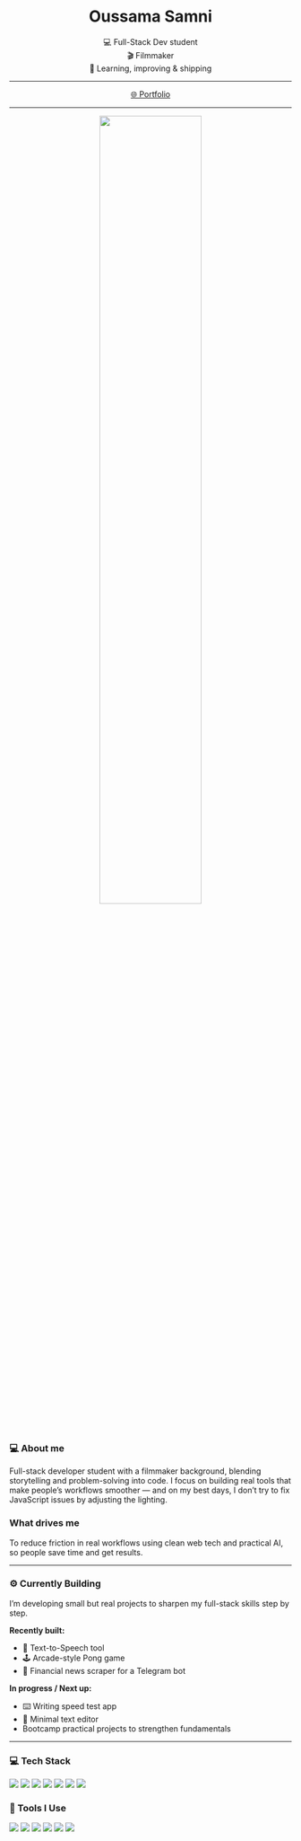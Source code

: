 <!-- Header -->
<h1 align="center">Oussama Samni</h1>

<p align="center">
💻 Full-Stack Dev student<br/>
🎬 Filmmaker<br/>
🚀 Learning, improving & shipping
</p>

---


<p align="center">
  <a href="https://oussamasadel.com">🌐 Portfolio</a>
</p>

---
<p align="center"><img src="https://raw.githubusercontent.com/andreasbm/readme/master/assets/lines/aqua.png" width="60%"></p>





### 💻 About me
Full-stack developer student with a filmmaker background, blending storytelling and problem-solving into code. I focus on building real tools that make people’s workflows smoother — and on my best days, I don’t try to fix JavaScript issues by adjusting the lighting. 

### What drives me
To reduce friction in real workflows using clean web tech and practical AI, so people save time and get results.

---

### ⚙️ Currently Building
I’m developing small but real projects to sharpen my full-stack skills step by step.

**Recently built:**
- 🧠 Text-to-Speech tool  
- 🕹️ Arcade-style Pong game  
- 🤖 Financial news scraper for a Telegram bot  

**In progress / Next up:**
- ⌨️ Writing speed test app  
- 📝 Minimal text editor  
- Bootcamp practical projects to strengthen fundamentals

---

### 💻 Tech Stack

<p>
  <img src="https://img.shields.io/badge/HTML-000000?style=for-the-badge&logo=html5&logoColor=white" />
  <img src="https://img.shields.io/badge/CSS-000000?style=for-the-badge&logo=css3&logoColor=white" />
  <img src="https://img.shields.io/badge/JavaScript-000000?style=for-the-badge&logo=javascript&logoColor=white" />
  <img src="https://img.shields.io/badge/Git-000000?style=for-the-badge&logo=git&logoColor=white" />
  <img src="https://img.shields.io/badge/GitHub-000000?style=for-the-badge&logo=github&logoColor=white" />
  <img src="https://img.shields.io/badge/Python-000000?style=for-the-badge&logo=python&logoColor=white" />
  <img src="https://img.shields.io/badge/AI-000000?style=for-the-badge&logo=openai&logoColor=white" />
</p>


### 🧰 Tools I Use

<p>
  <img src="https://img.shields.io/badge/VS Code-2E2E2E?style=flat&logo=visualstudiocode&logoColor=0078D4" />
  <img src="https://img.shields.io/badge/Linux-2E2E2E?style=flat&logo=linux&logoColor=FCC624" />
  <img src="https://img.shields.io/badge/GitHub Desktop-2E2E2E?style=flat&logo=github&logoColor=white" />
  <img src="https://img.shields.io/badge/Terminal-2E2E2E?style=flat&logo=gnometerminal&logoColor=white" />
  <img src="https://img.shields.io/badge/ChatGPT-2E2E2E?style=flat&logo=openai&logoColor=white" />
  <img src="https://img.shields.io/badge/GitHub Copilot-2E2E2E?style=flat&logo=github&logoColor=white" />
</p>



